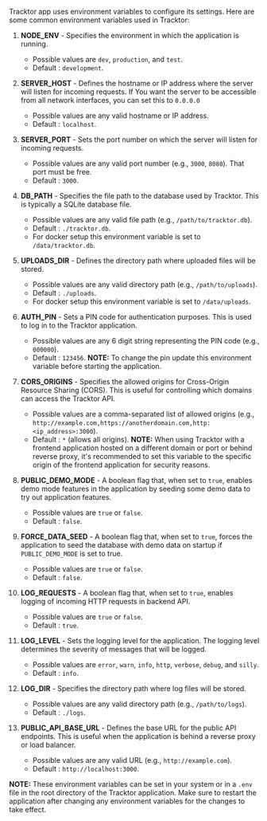 Tracktor app uses environment variables to configure its settings. Here are some common environment variables used in Tracktor:

1. **NODE_ENV** - Specifies the environment in which the application is running.
    - Possible values are `dev`, `production`, and `test`.
    - Default : `development`.

2. **SERVER_HOST** - Defines the hostname or IP address where the server will listen for incoming requests. If You want the server to be accessible from all network interfaces, you can set this to `0.0.0.0`
    - Possible values are any valid hostname or IP address.
    - Default : `localhost`.

3. **SERVER_PORT** - Sets the port number on which the server will listen for incoming requests.
    - Possible values are any valid port number (e.g., `3000`, `8080`). That port must be free.
    - Default : `3000`.

4. **DB_PATH** - Specifies the file path to the database used by Tracktor. This is typically a SQLite database file.
    - Possible values are any valid file path (e.g., `/path/to/tracktor.db`).
    - Default : `./tracktor.db`.
    - For docker setup this environment variable is set to `/data/tracktor.db`.

5. **UPLOADS_DIR** - Defines the directory path where uploaded files will be stored.
    - Possible values are any valid directory path (e.g., `/path/to/uploads`).
    - Default : `./uploads`.
    - For docker setup this environment variable is set to `/data/uploads`.

6. **AUTH_PIN** - Sets a PIN code for authentication purposes. This is used to log in to the Tracktor application.
    - Possible values are any 6 digit string representing the PIN code (e.g., `000000`).
    - Default : `123456`.
    **NOTE:** To change the pin update this environment variable before starting the application.

7. **CORS_ORIGINS** - Specifies the allowed origins for Cross-Origin Resource Sharing (CORS). This is useful for controlling which domains can access the Tracktor API.
    - Possible values are a comma-separated list of allowed origins (e.g., `http://example.com,https://anotherdomain.com,http:<ip_address>:3000`).
    - Default : `*` (allows all origins).
    **NOTE:** When using Tracktor with a frontend application hosted on a different domain or port or behind reverse proxy, it's recommended to set this variable to the specific origin of the frontend application for security reasons.

8. **PUBLIC_DEMO_MODE** - A boolean flag that, when set to `true`, enables demo mode features in the application by seeding some demo data to try out application features.
    - Possible values are `true` or `false`.
    - Default : `false`.

9. **FORCE_DATA_SEED** - A boolean flag that, when set to `true`, forces the application to seed the database with demo data on startup if `PUBLIC_DEMO_MODE` is set to true.
    - Possible values are `true` or `false`.
    - Default : `false`.

10. **LOG_REQUESTS** - A boolean flag that, when set to `true`, enables logging of incoming HTTP requests in backend API.
    - Possible values are `true` or `false`.
    - Default : `true`.

11. **LOG_LEVEL** - Sets the logging level for the application. The logging level determines the severity of messages that will be logged.
    - Possible values are `error`, `warn`, `info`, `http`, `verbose`, `debug`, and `silly`.
    - Default : `info`.

12. **LOG_DIR** - Specifies the directory path where log files will be stored.
    - Possible values are any valid directory path (e.g., `/path/to/logs`).
    - Default : `./logs`.

13. **PUBLIC_API_BASE_URL** - Defines the base URL for the public API endpoints. This is useful when the application is behind a reverse proxy or load balancer.
    - Possible values are any valid URL (e.g., `http://example.com`).
    - Default : `http://localhost:3000`.

**NOTE:** These environment variables can be set in your system or in a `.env` file in the root directory of the Tracktor application. Make sure to restart the application after changing any environment variables for the changes to take effect.
